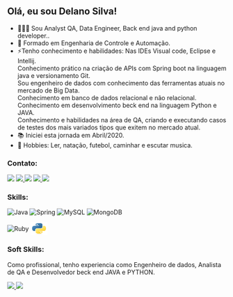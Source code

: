 
## Olá, eu sou Delano Silva!  

- 👨🏼‍💻 Sou Analyst QA, Data Engineer, Back end java and python developer.. <br>
- 🎯 Formado em Engenharia de Controle e Automação. <br>
- ⚡Tenho conhecimento e habilidades:
Nas IDEs Visual code, Eclipse e Intellij. <br>
Conhecimento prático na criação de APIs com Spring boot na linguagem java e versionamento Git. <br>
Sou engenheiro de dados com conhecimento das ferramentas atuais no mercado de Big Data. <br>
Conhecimento em banco de dados relacional e não relacional. <br>
Conhecimento em desenvolvimento beck end na linguagem Python e JAVA. <br>
Conhecimento e habilidades na área de QA, criando e executando casos de testes dos mais variados tipos que exitem no mercado atual. <br>
- 📚 Iniciei esta jornada em Abril/2020. <br>
- 🎺 Hobbies: Ler, natação, futebol, caminhar e escutar musica.<br>

### Contato:
[<img src="https://img.shields.io/badge/linkedin-%230077B5.svg?&style=for-the-badge&logo=linkedin&logoColor=white" />](https://www.linkedin.com/in/delano-silva-2bb70555/)
<a href="https://wa.me/5571991397684" alt="WhatsApp" target="_blank"> <img src="https://img.shields.io/badge/WhatsApp-25D366?style=for-the-badge&logo=whatsapp&logoColor=white"/> </a>
[<img src="https://img.shields.io/badge/Telegram-2CA5E0?style=for-the-badge&logo=telegram&logoColor=white" />](https://t.me/@desenvolvedo)
<a href="mailto:delanosilva_182@hotmail.com?subject=Hello Mr. Delano Silva" target="_blank"> <img src="https://img.shields.io/badge/Microsoft_Outlook-0078D4?style=for-the-badge&logo=microsoft-outlook&logoColor=white"/> </a>
<a href="mailto:delosgs@gmail.com?subject=Hello Mr. Delano Silva" target="_blank"> <img src="https://img.shields.io/badge/Gmail-D14836?style=for-the-badge&logo=gmail&logoColor=white"/> </a>

### Skills:
![Java](https://img.shields.io/badge/Java-ED8B00?style=for-the-badge&logo=java&logoColor=white) ![Spring](https://img.shields.io/badge/Spring-6DB33F?style=for-the-badge&logo=spring&logoColor=white) ![MySQL](https://img.shields.io/badge/MySQL-00000F?style=for-the-badge&logo=mysql&logoColor=white) ![MongoDB](https://img.shields.io/badge/MongoDB-4EA94B?style=for-the-badge&logo=mongodb&logoColor=white) 


<img align="center" alt="Ruby" height="30" width="40" src="https://camo.githubusercontent.com/9c7ab47ce3086c2a1308bb0e404d7797aed06235c8da89339160c1754dddbdda/68747470733a2f2f63646e2e6a7364656c6976722e6e65742f67682f64657669636f6e732f64657669636f6e2f69636f6e732f727562792f727562792d706c61696e2e737667" data-canonical-src="https://cdn.jsdelivr.net/gh/devicons/devicon/icons/ruby/ruby-plain.svg" style="max-width: 100%;">
 <img align="center" alt="Rafa-Python" height="30" width="40" src="https://raw.githubusercontent.com/devicons/devicon/master/icons/python/python-original.svg">


### Soft Skills:
Como profissional, tenho experiencia como Engenheiro de dados, Analista de QA e Desenvolvedor beck end JAVA e PYTHON.<br>

<div>
<a href="https://github.com/Delosgs">
<img height="180em" src="https://github-readme-stats.vercel.app/api/top-langs/?username=Delosgs&layout=compact&langs_count=7&theme=dracula"/>
<img height="180em" src="https://github-readme-stats.vercel.app/api?username=Delosgs&show_icons=true&theme=dracula&include_all_commits=true&count_private=true"/>
</div>
  
  
  

